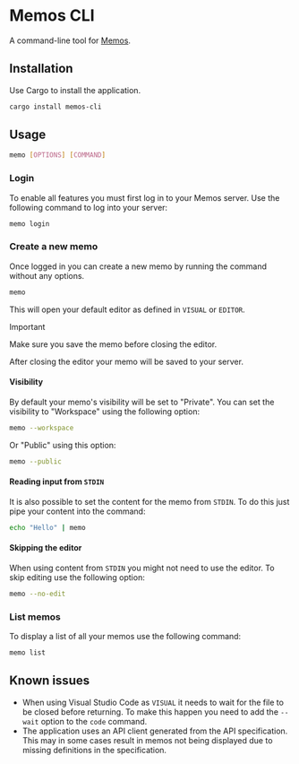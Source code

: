 # Memos CLI

A command-line tool for [Memos](https://www.usememos.com/).

## Installation

Use Cargo to install the application.

```bash
cargo install memos-cli
```

## Usage

```bash
memo [OPTIONS] [COMMAND]
```

### Login

To enable all features you must first log in to your Memos server. Use the
following command to log into your server:

```bash
memo login
```

### Create a new memo

Once logged in you can create a new memo by running the command without any
options.

```bash
memo
```

This will open your default editor as defined in `VISUAL` or `EDITOR`.

> [!IMPORTANT]  
> Make sure you save the memo before closing the editor.

After closing the editor your memo will be saved to your server.

#### Visibility

By default your memo's visibility will be set to "Private". You can set the
visibility to "Workspace" using the following option:

```bash
memo --workspace
```

Or "Public" using this option:

```bash
memo --public
```

#### Reading input from `STDIN`

It is also possible to set the content for the memo from `STDIN`. To do this
just pipe your content into the command:

```bash
echo "Hello" | memo
```

#### Skipping the editor

When using content from `STDIN` you might not need to use the editor. To skip
editing use the following option:

```bash
memo --no-edit
```

### List memos

To display a list of all your memos use the following command:

```bash
memo list
```

## Known issues

- When using Visual Studio Code as `VISUAL` it needs to wait for the file to be
  closed before returning. To make this happen you need to add the `--wait`
  option to the `code` command.
- The application uses an API client generated from the API specification. This
  may in some cases result in memos not being displayed due to missing
  definitions in the specification.
